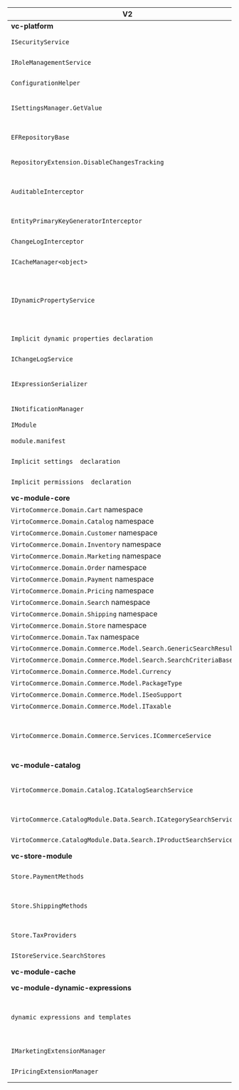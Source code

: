 | V2 | V3 | Impact |
| --- | --- | --- |
| **vc-platform** |   |   |
| `ISecurityService` | Removed. Need to use [UserManager<>](https://docs.microsoft.com/en-us/dotnet/api/microsoft.aspnetcore.identity.usermanager-1?view=aspnetcore-3.1) from ASP.NET Core  Identity instead.  [Link to code example](https://github.com/VirtoCommerce/vc-platform/blob/release/3.0.0/src/VirtoCommerce.Platform.Web/Controllers/Api/SecurityController.cs) | Low |
| `IRoleManagementService` | Removed. Need to use [RoleManager<>](https://docs.microsoft.com/en-us/dotnet/api/microsoft.aspnetcore.identity.rolemanager-1?view=aspnetcore-3.1) from ASP.NET Core  Identity instead.  [Link to code example](https://github.com/VirtoCommerce/vc-platform/blob/4657cb472a77a07d0267c6f87c553a9b745c0071/src/VirtoCommerce.Platform.Web/Controllers/Api/SecurityController.cs#L212) | Low |
| `ConfigurationHelper` | Removed. Now, for all env configuration need to use [ASP .NET Core Configuration](https://docs.microsoft.com/en-us/aspnet/core/fundamentals/configuration/?view=aspnetcore-3.1) [Link to code example](https://github.com/VirtoCommerce/vc-platform/blob/11ef321f8b464875568aad06cd00b33333245a75/src/VirtoCommerce.Platform.Assets.FileSystem/FileSystemBlobProvider.cs#L23) | Low |
| `ISettingsManager.GetValue` | GetValue method moved to [SettingsExtension](https://github.com/VirtoCommerce/vc-platform/blob/release/3.0.0/src/VirtoCommerce.Platform.Core/Settings/SettingsExtension.cs) and now load setting values only from db [Link to code example](https://github.com/VirtoCommerce/vc-platform/blob/11ef321f8b464875568aad06cd00b33333245a75/src/VirtoCommerce.Platform.Web/Controllers/Api/ModulesController.cs#L281), before it tried to load a setting value from env configuration first| High |
| `EFRepositoryBase` | Renamed to [DbContextRepositoryBase](https://github.com/VirtoCommerce/vc-platform/blob/release/3.0.0/src/VirtoCommerce.Platform.Data/Infrastructure/DbContextRepositoryBase.cs) and now not derived from DbContext and received DbContext as an argument of ctor. [Link to code example](https://github.com/VirtoCommerce/vc-platform/blob/release/3.0.0/src/VirtoCommerce.Platform.Data/Repositories/PlatformRepository.cs) | Low |
| `RepositoryExtension.DisableChangesTracking` | Has no effect. Need to use AsNoTracking(). [Tracking vs. No-Tracking Queries](https://docs.microsoft.com/en-us/ef/core/querying/tracking) and [Link to code example](https://github.com/VirtoCommerce/vc-platform/blob/11ef321f8b464875568aad06cd00b33333245a75/src/VirtoCommerce.Platform.Data/DynamicProperties/DynamicPropertySearchService.cs#L72) | High |
| `AuditableInterceptor` | Removed. All types inherited from `AuditableEntity` are automatically update their audit fields when save. You have to inherit your `DbContext` from `DbContextWithTriggers`. The magic happens here [ApplicationBuilderExtensions.cs](https://github.com/VirtoCommerce/vc-platform/blob/release/3.0.0/src/VirtoCommerce.Platform.Data/Extensions/ApplicationBuilderExtensions.cs) and [Link to code example](https://github.com/VirtoCommerce/vc-platform/blob/release/3.0.0/src/VirtoCommerce.Platform.Data/Repositories/PlatformDbContext.cs#L7)  | Medium |
| `EntityPrimaryKeyGeneratorInterceptor` | Removed. Now is using [EF Core - Value generated on add or update](https://docs.microsoft.com/en-us/ef/core/modeling/generated-properties?tabs=data-annotations#value-generated-on-add) and  [Link to code example](https://github.com/VirtoCommerce/vc-platform/blob/11ef321f8b464875568aad06cd00b33333245a75/src/VirtoCommerce.Platform.Data/Repositories/PlatformDbContext.cs#L23) | High |
| `ChangeLogInterceptor` | Removed.  Need to use domain event handlers for explicit log changes. [Link to code example](https://github.com/VirtoCommerce/vc-module-catalog/blob/release/3.0.0/src/VirtoCommerce.CatalogModule.Data/Handlers/LogChangesChangedEventHandler.cs) | High |
| `ICacheManager<object>` | Removed. Need to use IPlatformMemoryCache instead. [Link to code example](https://github.com/VirtoCommerce/vc-platform/blob/release/3.0.0/src/VirtoCommerce.Platform.Data/Settings/SettingsManager.cs#L91) | High |
| `IDynamicPropertyService` | Reworked. Divided into these abstractions [IDynamicPropertyService](https://github.com/VirtoCommerce/vc-platform/blob/release/3.0.0/src/VirtoCommerce.Platform.Core/DynamicProperties/IDynamicPropertyService.cs), [IDynamicPropertyRegistrar](https://github.com/VirtoCommerce/vc-platform/blob/release/3.0.0/src/VirtoCommerce.Platform.Core/DynamicProperties/IDynamicPropertyRegistrar.cs), [IDynamicPropertyDictionaryItemsService](https://github.com/VirtoCommerce/vc-platform/blob/release/3.0.0/src/VirtoCommerce.Platform.Core/DynamicProperties/IDynamicPropertyDictionaryItemsSearchService.cs), [IDynamicPropertyDictionaryItemsSearchService](https://github.com/VirtoCommerce/vc-platform/blob/release/3.0.0/src/VirtoCommerce.Platform.Core/DynamicProperties/IDynamicPropertySearchService.cs).Also, have made the significant changes with persistent infrastructure  [Link to docs and code sample](https://github.com/VirtoCommerce/vc-platform/blob/release/3.0.0/docs/Dynamic-Property.md) | Medium |
|`Implicit dynamic properties declaration`| Changed to explicit registration by `IDynamicPropertyRegistrar`. [See code example](https://github.com/VirtoCommerce/vc-module-order/blob/5b48aa15cfd7afa7be741bf7eedaaf021a738560/src/VirtoCommerce.OrdersModule.Web/Module.cs#L73) |High|
| `IChangeLogService` | Divided into two [IChangeLogService.cs](https://github.com/VirtoCommerce/vc-platform/blob/release/3.0.0/src/VirtoCommerce.Platform.Core/ChangeLog/IChangeLogService.cs) and [IChangeLogSearchService.cs](https://github.com/VirtoCommerce/vc-platform/blob/release/3.0.0/src/VirtoCommerce.Platform.Core/ChangeLog/IChangeLogSearchService.cs) | High |
| `IExpressionSerializer` |  Removed. The XML serialized expressions no longer used and are replaced with  serialized as json and run as managed code predicates.    [Link to code sample](https://github.com/VirtoCommerce/vc-module-marketing/blob/release/3.0.0/src/VirtoCommerce.MarketingModule.Core/Model/Promotions/Conditions/CartConditions/ConditionAtNumItemsOfCategoryAreInCart.cs) | Low |
| `INotificationManager` | Moved into separate module. [vc-module-notification](https://github.com/VirtoCommerce/vc-module-notification). (TODO: documentation) | Medium |
| `IModule` | The all methods signatures were changed. [IModule.cs](https://github.com/VirtoCommerce/vc-platform/blob/release/3.0.0/src/VirtoCommerce.Platform.Core/Modularity/IModule.cs) | High |
| `module.manifest` | The settings and permissions declarations were removed from `module.manifest` and are now declared in the code [PlatformConstants](https://github.com/VirtoCommerce/vc-platform/blob/release/3.0.0/src/VirtoCommerce.Platform.Core/PlatformConstants.cs) | High |
|`Implicit settings  declaration`|Changed to explicit registration by `ISettingsRegistrar`. [See code example](https://github.com/VirtoCommerce/vc-module-order/blob/5b48aa15cfd7afa7be741bf7eedaaf021a738560/src/VirtoCommerce.OrdersModule.Web/Module.cs#L80)|High|
|`Implicit permissions  declaration`|Changed to explicit registration by `IPermissionsRegistrar`. [See code example](https://github.com/VirtoCommerce/vc-module-order/blob/5b48aa15cfd7afa7be741bf7eedaaf021a738560/src/VirtoCommerce.OrdersModule.Web/Module.cs#L84)|High|
| **vc-module-core** |   |  |
| `VirtoCommerce.Domain.Cart` namespace | Moved to  [vc-module-cart](https://github.com/VirtoCommerce/vc-module-cart/) module | Medium |
| `VirtoCommerce.Domain.Catalog` namespace |  Moved to [vc-module-catalog](https://github.com/VirtoCommerce/vc-module-catalog/blob/release/3.0.0/src/VirtoCommerce.CatalogModule.Data/Handlers/LogChangesChangedEventHandler.cs) | Medium |
| `VirtoCommerce.Domain.Customer` namespace | Moved to [vc-module-customer](https://github.com/VirtoCommerce/vc-module-customer) module | Medium |
| `VirtoCommerce.Domain.Inventory` namespace | Moved to [vc-module-inventory](https://github.com/VirtoCommerce/vc-module-inventory) module | Medium |
| `VirtoCommerce.Domain.Marketing` namespace | Moved to [vc-module-marketing](https://github.com/VirtoCommerce/vc-module-marketing/blob/release/3.0.0/src/VirtoCommerce.MarketingModule.Core/Model/Promotions/Conditions/CartConditions/ConditionAtNumItemsOfCategoryAreInCart.cs) module | Medium |
| `VirtoCommerce.Domain.Order` namespace | Moved to [vc-module-order](https://github.com/VirtoCommerce/vc-module-order) module | Medium |
| `VirtoCommerce.Domain.Payment` namespace | Moved to [vc-module-payment](https://github.com/VirtoCommerce/vc-module-payment)  module| Medium |
| `VirtoCommerce.Domain.Pricing` namespace | Moved to [vc-module-pricing](https://github.com/VirtoCommerce/vc-module-pricing) module | Medium |
| `VirtoCommerce.Domain.Search` namespace | Moved to [vc-module-search](https://github.com/VirtoCommerce/vc-module-search) module | Medium |
| `VirtoCommerce.Domain.Shipping` namespace | Moved to [vc-module-shipping](https://github.com/VirtoCommerce/vc-module-shipping) module | Medium |
| `VirtoCommerce.Domain.Store` namespace | Moved to [vc-module-store](https://github.com/VirtoCommerce/vc-module-store) module | Medium |
| `VirtoCommerce.Domain.Tax`  namespace | Moved to [vc-module-tax](https://github.com/VirtoCommerce/vc-module-tax) module | Medium |
| `VirtoCommerce.Domain.Commerce.Model.Search.GenericSearchResult<>` | Moved to VirtoCommerce.Platform.Core [GenericSearchResult.cs](https://github.com/VirtoCommerce/vc-platform/blob/release/3.0.0/src/VirtoCommerce.Platform.Core/Common/GenericSearchResult.cs) | High |
| `VirtoCommerce.Domain.Commerce.Model.Search.SearchCriteriaBase` | Moved to VirtoCommerce.Platform.Core[SearchCriteriaBase.cs](https://github.com/VirtoCommerce/vc-platform/blob/release/3.0.0/src/VirtoCommerce.Platform.Core/Common/SearchCriteriaBase.cs) | High |
| `VirtoCommerce.Domain.Commerce.Model.Currency` | Moved to [VirtoCommerce.CoreModule.Core.Currency](https://github.com/VirtoCommerce/vc-module-core/blob/release/3.0.0/src/VirtoCommerce.CoreModule.Core/Currency/Currency.cs) namespace | Medium |
| `VirtoCommerce.Domain.Commerce.Model.PackageType` | Moved to [VirtoCommerce.CoreModule.Core.Package](https://github.com/VirtoCommerce/vc-module-core/tree/release/3.0.0/src/VirtoCommerce.CoreModule.Core/Package) namespace | Medium |
| `VirtoCommerce.Domain.Commerce.Model.ISeoSupport` | Moved to [VirtoCommerce.CoreModule.Core.Seo](https://github.com/VirtoCommerce/vc-module-core/tree/release/3.0.0/src/VirtoCommerce.CoreModule.Core/Seo) namespace | Medium |
| `VirtoCommerce.Domain.Commerce.Model.ITaxable` | Moved to [VirtoCommerce.CoreModule.Core.Tax](https://github.com/VirtoCommerce/vc-module-core/tree/release/3.0.0/src/VirtoCommerce.CoreModule.Core/Tax) namespace | Medium |
| `VirtoCommerce.Domain.Commerce.Services.ICommerceService` | Removed.  Distributed responsibility between these services[ICurrencyService.cs](https://github.com/VirtoCommerce/vc-module-core/blob/release/3.0.0/src/VirtoCommerce.CoreModule.Core/Currency/ICurrencyService.cs) vc-module-core.  Work with Seo data moved  into each  module level  [vc-catalog module SeoInfoEntity.cs](https://github.com/VirtoCommerce/vc-module-catalog/blob/release/3.0.0/src/VirtoCommerce.CatalogModule.Data/Model/SeoInfoEntity.cs), [vc-store-module SeoInfoEntity.cs](https://github.com/VirtoCommerce/vc-module-store/blob/release/3.0.0/src/VirtoCommerce.StoreModule.Data/Model/SeoInfoEntity.cs), etc Packages moved into [IPackageTypesService.cs](https://github.com/VirtoCommerce/vc-module-core/blob/release/3.0.0/src/VirtoCommerce.CoreModule.Core/Package/IPackageTypesService.cs) vc-module-core | Medium |
| **vc-module-catalog** |   |  |
| `VirtoCommerce.Domain.Catalog.ICatalogSearchService`| Removed.  For database search need to use the following services: [IListEntrySearchService](https://github.com/VirtoCommerce/vc-module-catalog/blob/release/3.0.0/src/VirtoCommerce.CatalogModule.Core/Search/IListEntrySearchService.cs) for search products and categories. [IProductSearchService](https://github.com/VirtoCommerce/vc-module-catalog/blob/release/3.0.0/src/VirtoCommerce.CatalogModule.Core/Search/IProductSearchService.cs) for products search. [ICategorySearchService](https://github.com/VirtoCommerce/vc-module-catalog/blob/release/3.0.0/src/VirtoCommerce.CatalogModule.Core/Search/ICategorySearchService.cs) for categories search  | Medium |
|`VirtoCommerce.CatalogModule.Data.Search.ICategorySearchService`|Removed. For categories indexed search need to use [ICategoryIndexedSearchService](https://github.com/VirtoCommerce/vc-module-catalog/blob/release/3.0.0/src/VirtoCommerce.CatalogModule.Core/Search/Indexed/ICategoryIndexedSearchService.cs)|Medium|
|`VirtoCommerce.CatalogModule.Data.Search.IProductSearchService`|Removed. For products indexed search need to use [IProductIndexedSearchService](https://github.com/VirtoCommerce/vc-module-catalog/blob/release/3.0.0/src/VirtoCommerce.CatalogModule.Core/Search/Indexed/IProductIndexedSearchService.cs)|Medium|
| **vc-store-module** |   |  |
| `Store.PaymentMethods`| Removed. To search payment methods need to use [IPaymentMethodsSearchService](https://github.com/VirtoCommerce/vc-module-payment/blob/release/3.0.0/src/VirtoCommerce.Payment.Core/Services/IPaymentMethodsSearchService.cs) and [IPaymentMethodsService](https://github.com/VirtoCommerce/vc-module-payment/blob/release/3.0.0/src/VirtoCommerce.Payment.Core/Services/IPaymentMethodsService.cs) for CRUD operations. See [DefaultManualPaymentMethod](https://github.com/VirtoCommerce/vc-module-payment/blob/release/3.0.0/src/VirtoCommerce.Payment.Data/DefaultManualPaymentMethod.cs) as example|  Medium |
|`Store.ShippingMethods`|Removed. To search shipping methods need to use [IShippingMethodsSearchService](https://github.com/VirtoCommerce/vc-module-shipping/blob/release/3.0.0/src/VirtoCommerce.ShippingModule.Core/Services/IShippingMethodsSearchService.cs) and [IShippingMethodsService](https://github.com/VirtoCommerce/vc-module-shipping/blob/release/3.0.0/src/VirtoCommerce.ShippingModule.Core/Services/IShippingMethodsService.cs) for CRUD operations. See [FixedRateShippingMethod](https://github.com/VirtoCommerce/vc-module-shipping/blob/release/3.0.0/src/VirtoCommerce.ShippingModule.Data/FixedRateShippingMethod.cs) as example|Medium|
|`Store.TaxProviders`|Removed. To search tax providers need to use [ITaxProviderSearchService](https://github.com/VirtoCommerce/vc-module-tax/blob/release/3.0.0/src/VirtoCommerce.TaxModule.Core/Services/ITaxProviderSearchService.cs) and [ITaxProviderService](https://github.com/VirtoCommerce/vc-module-tax/blob/release/3.0.0/src/VirtoCommerce.TaxModule.Core/Services/ITaxProviderService.cs) for CRUD operations. See [FixedRateTaxProvider](https://github.com/VirtoCommerce/vc-module-tax/blob/release/3.0.0/src/VirtoCommerce.TaxModule.Data/Provider/FixedRateTaxProvider.cs) as example|Medium|
|`IStoreService.SearchStores`| Moved to [IStoreSearchService](https://github.com/VirtoCommerce/vc-module-store/blob/release/3.0.0/src/VirtoCommerce.StoreModule.Core/Services/IStoreSearchService.cs)|Low|
| **vc-module-cache** |  Module removed. Now all cache functionality is implemented in each module level. [See code example](https://github.com/VirtoCommerce/vc-module-store/blob/569604b373fa36f4f3c6ec16b20dbd2223f6585a/src/VirtoCommerce.StoreModule.Data/Services/StoreService.cs#L43)  | Low |
| **vc-module-dynamic-expressions** | Module removed. ||
| `dynamic expressions and templates` | All dynamic expression templates expressions are moved into [vc-module-core/Scripts/dynamicConditions/all-templates.html](https://github.com/VirtoCommerce/vc-module-core/blob/release/3.0.0/src/VirtoCommerce.CoreModule.Web/Scripts/dynamicConditions/all-templates.html) and [vc-module-marketing/Scripts/dynamicConditions/all-templates.html](https://github.com/VirtoCommerce/vc-module-marketing/blob/release/3.0.0/src/VirtoCommerce.MarketingModule.Web/Scripts/dynamicConditions/templates.html). All dynamic expressions logic are moved into  [VirtoCommerce.MarketingModule.Core/Model/Promotions/Conditions](https://github.com/VirtoCommerce/vc-module-marketing/tree/release/3.0.0/src/VirtoCommerce.MarketingModule.Core/Model/Promotions/Conditions) | Low |
|`IMarketingExtensionManager`|Replaced with [PromotionConditionAndRewardTreePrototype](https://github.com/VirtoCommerce/vc-module-marketing/blob/release/3.0.0/src/VirtoCommerce.MarketingModule.Core/Model/Promotions/PromotionConditionAndRewardTreePrototype.cs) (TODO: Docs how to extend  expression tree)|Low|
|`IPricingExtensionManager`|Replaced with [PriceConditionTreePrototype](https://github.com/VirtoCommerce/vc-module-pricing/blob/release/3.0.0/src/VirtoCommerce.PricingModule.Core/Model/Conditions/PriceConditionTreePrototype.cs) (TODO: Docs how to extend  expression tree)|Low|